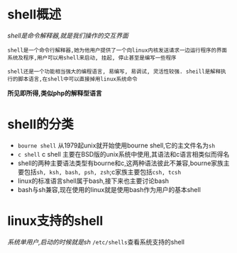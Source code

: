 # shell概述
_shell是命令解释器,就是我们操作的交互界面_

    shell是一个命令行解释器,她为他用户提供了一个向linux内核发送请求一边运行程序的界面系统及程序,用户可以用shell来启动, 挂起, 停止甚至是编写一些程序

    shell还是一个功能相当强大的编程语言, 易编写, 易调试, 灵活性较强. sheill是解释执行的脚本语言,在shell中可以直接掉用linux系统命令

**所见即所得,类似php的解释型语言**

# shell的分类

* `bourne shell` 从1979起unix就开始使用bourne shell,它的主文件名为`sh`
* `c shell` c shell 主要在BSD版的unix系统中使用,其语法和c语言相类似而得名
* shell的两种主要语法类型有bourne和c,这两种语法彼此不兼容,bourne家族主要包括`sh, ksh, bash, psh, zsh`;c家族主要包括`csh, tcsh`
* linux的标准语言shell属于bash,接下来也主要讨论bash
* bash与sh兼容,现在使用的linux就是使用bash作为用户的基本shell

# linux支持的shell
_系统单用户,启动的时候就是sh_
`/etc/shells`查看系统支持的shell





